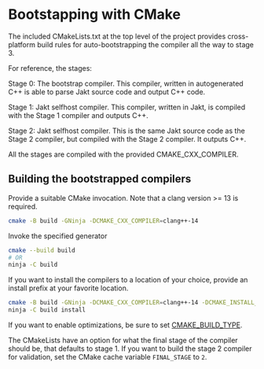 # Bootstapping with CMake

The included CMakeLists.txt at the top level of the project provides cross-platform build rules for
auto-bootstrapping the compiler all the way to stage 3.

For reference, the stages:

Stage 0: The bootstrap compiler. This compiler, written in autogenerated C++ is able to parse Jakt source code and output C++ code.

Stage 1: Jakt selfhost compiler. This compiler, written in Jakt, is compiled with the Stage 1 compiler and outputs C++.

Stage 2: Jakt selfhost compiler. This is the same Jakt source code as the Stage 2 compiler, but compiled with the Stage 2 compiler. It outputs C++.

All the stages are compiled with the provided CMAKE_CXX_COMPILER.


## Building the bootstrapped compilers

Provide a suitable CMake invocation. Note that a clang version >= 13 is required.

```sh
cmake -B build -GNinja -DCMAKE_CXX_COMPILER=clang++-14
```

Invoke the specified generator

```sh
cmake --build build
# OR
ninja -C build
```

If you want to install the compilers to a location of your choice, provide an install prefix at your favorite location.

```sh
cmake -B build -GNinja -DCMAKE_CXX_COMPILER=clang++-14 -DCMAKE_INSTALL_PREFIX=jakt-install
ninja -C build install
```

If you want to enable optimizations, be sure to set [CMAKE_BUILD_TYPE](https://cmake.org/cmake/help/latest/variable/CMAKE_BUILD_TYPE.html?highlight=cmake_build_type).

The CMakeLists have an option for what the final stage of the compiler should be, that defaults to stage 1. If you want to build the stage 2 compiler
for validation, set the CMake cache variable `FINAL_STAGE` to `2`.
